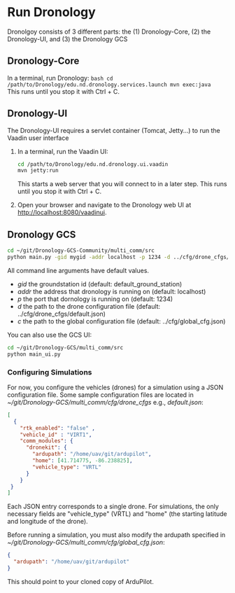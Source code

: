 # Run Dronology

Dronolgoy consists of 3 different parts: the (1) Dronology-Core, (2) the Dronology-UI, and (3) the Dronology GCS


## Dronology-Core
    
In a terminal, run Dronology:
    ```bash
    cd /path/to/Dronology/edu.nd.dronology.services.launch
    mvn exec:java
    ```
    This runs until you stop it with Ctrl + C.
    
	
## Dronology-UI

The Dronology-UI requires a servlet container (Tomcat, Jetty...) to run the Vaadin user interface

1. In a terminal, run the Vaadin UI:
    ```bash
    cd /path/to/Dronology/edu.nd.dronology.ui.vaadin
    mvn jetty:run
    ```
    This starts a web server that you will connect to in a later step. This runs until you stop it with Ctrl + C.



1. Open your browser and navigate to the Dronology web UI at [http://localhost:8080/vaadinui](http://localhost:8080/vaadinui).




## Dronology GCS

```bash
cd ~/git/Dronology-GCS-Community/multi_comm/src
python main.py -gid mygid -addr localhost -p 1234 -d ../cfg/drone_cfgs/default.json -c ../cfg/global_cfg.json
```
All command line arguments have default values. 

* _gid_ the groundstation id (default: default_ground_station)
* _addr_ the address that dronology is running on (default: localhost)
* _p_ the port that dornology is running on (default: 1234)
* _d_ the path to the drone configuration file (default: ../cfg/drone_cfgs/default.json)
* _c_ the path to the global configuration file (default: ../cfg/global_cfg.json)

You can also use the GCS UI: 
```bash
cd ~/git/Dronology-GCS/multi_comm/src
python main_ui.py
```

### Configuring Simulations
For now, you configure the vehicles (drones) for a simulation using a JSON configuration file. Some sample configuration files are located in _~/git/Dronology-GCS/multi_comm/cfg/drone_cfgs_ e.g., _default.json_:
```json
[
  {
    "rtk_enabled": "false" ,
    "vehicle_id" : "VIRT1",
    "comm_modules": {
      "dronekit": {
        "ardupath": "/home/uav/git/ardupilot",
        "home": [41.714775, -86.238825],
        "vehicle_type": "VRTL"
      }
    }
 }
]
```
Each JSON entry corresponds to a single drone. For simulations, the only necessary fields are "vehicle_type" (VRTL) and "home" (the starting latitude and longitude of the drone). 

Before running a simulation, you must also modify the ardupath specified in _~/git/Dronology-GCS/multi_comm/cfg/global_cfg.json_:

```json
{
  "ardupath": "/home/uav/git/ardupilot"
}
```

This should point to your cloned copy of ArduPilot.

